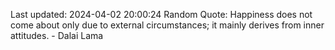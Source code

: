 Last updated: 2024-04-02 20:00:24
Random Quote: Happiness does not come about only due to external circumstances; it mainly derives from inner attitudes. - Dalai Lama